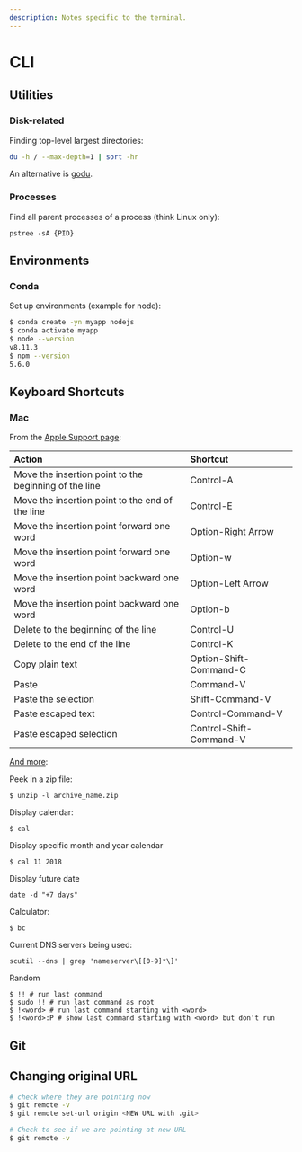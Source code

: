 ```yaml
---
description: Notes specific to the terminal.
---
```


# CLI

## Utilities

### Disk-related

Finding top-level largest directories:

```bash
du -h / --max-depth=1 | sort -hr
```

An alternative is [godu](https://github.com/viktomas/godu).

### Processes

Find all parent processes of a process \(think Linux only\):

```text
pstree -sA {PID}
```

## Environments

### Conda

Set up environments \(example for node\):

```bash
$ conda create -yn myapp nodejs
$ conda activate myapp
$ node --version
v8.11.3
$ npm --version
5.6.0
```

## Keyboard Shortcuts

### Mac

From the [Apple Support page](https://support.apple.com/guide/terminal/keyboard-shortcuts-trmlshtcts/mac):

| Action | Shortcut |
| :--- | :--- |
| Move the insertion point to the beginning of the line | Control-A |
| Move the insertion point to the end of the line | Control-E |
| Move the insertion point forward one word | Option-Right Arrow |
| Move the insertion point forward one word | Option-w |
| Move the insertion point backward one word | Option-Left Arrow |
| Move the insertion point backward one word | Option-b |
| Delete to the beginning of the line | Control-U |
| Delete to the end of the line | Control-K |
| Copy plain text | Option-Shift-Command-C |
| Paste | Command-V |
| Paste the selection | Shift-Command-V |
| Paste escaped text | Control-Command-V |
| Paste escaped selection | Control-Shift-Command-V |

[And more](https://github.com/you-dont-need/You-Dont-Need-GUI/blob/master/readme.md):

Peek in a zip file:

```text
$ unzip -l archive_name.zip
```

Display calendar:

```text
$ cal
```

Display specific month and year calendar

```text
$ cal 11 2018
```

Display future date

```text
date -d "+7 days"
```

Calculator:

```text
$ bc
```

Current DNS servers being used:

```text
scutil --dns | grep 'nameserver\[[0-9]*\]'
```

Random

```text
$ !! # run last command
$ sudo !! # run last command as root
$ !<word> # run last command starting with <word>
$ !<word>:P # show last command starting with <word> but don't run
```

## Git

## Changing original URL

```bash
# check where they are pointing now
$ git remote -v
$ git remote set-url origin <NEW URL with .git>

# Check to see if we are pointing at new URL
$ git remote -v
```

